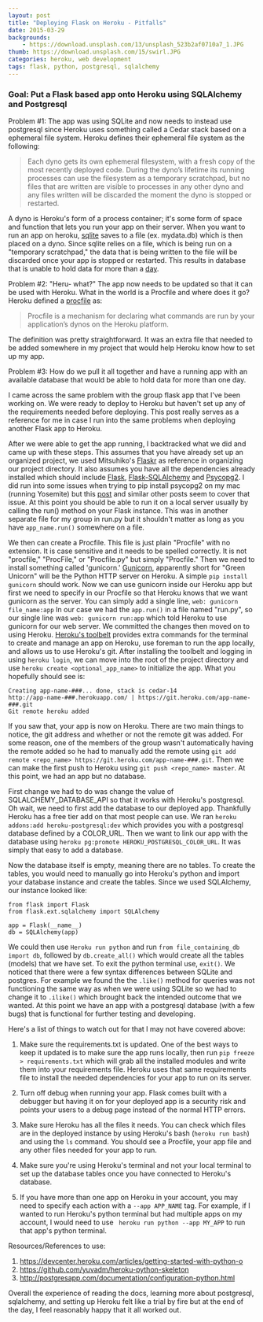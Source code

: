 ```yaml
---
layout: post
title: "Deploying Flask on Heroku - Pitfalls"
date: 2015-03-29
backgrounds:
    - https://download.unsplash.com/13/unsplash_523b2af0710a7_1.JPG
thumb: https://download.unsplash.com/15/swirl.JPG
categories: heroku, web development
tags: flask, python, postgresql, sqlalchemy
---
```



### Goal: Put a Flask based app onto Heroku using SQLAlchemy and Postgresql

Problem #1: The app was using SQLite and now needs to instead use postgresql since Heroku uses something called a
Cedar stack based on a ephemeral file system. Heroku defines their ephemeral file system as the following:

> Each dyno gets its own ephemeral filesystem, with a fresh copy of the most recently deployed code. During the dyno’s
> lifetime its running processes can use the filesystem as a temporary scratchpad, but no files that are written are
> visible to processes in any other dyno and any files written will be discarded the moment the dyno is stopped or
> restarted.

A dyno is Heroku's form of a process container; it's some form of space and function that lets you run your app on their
server. When you want to run an app on heroku, [sqlite](https://www.sqlite.org/about.html) saves to a file (ex. mydata.db)
which is then placed on a dyno. Since sqlite relies on a file, which is being run on a "temporary scratchpad," the data
that is being written to the file will be discarded once your app is stopped or restarted. This results in database that
is unable to hold data for more than a [day](https://devcenter.heroku.com/articles/sqlite3).

Problem #2: "Heru- what?" The app now needs to be updated so that it can be used with Heroku. What in the world is a Procfile
and where does it go? Heroku defined a [procfile](https://devcenter.heroku.com/articles/procfile) as:

> Procfile is a mechanism for declaring what commands are run by your application’s dynos on the Heroku platform.

The definition was pretty straightforward. It was an extra file that needed to be added somewhere in my project that would
help Heroku know how to set up my app.

Problem #3: How do we pull it all together and have a running app with an available database that would be able to
hold data for more than one day.

I came across the same problem with the group flask app that I've been working on. We were ready to deploy to Heroku but
haven't set up any of the requirements needed before deploying. This post really serves as a reference for me in case I run
into the same problems when deploying another Flask app to Heroku.

After we were able to get the app running, I backtracked what we did and came up with these steps. This assumes that you
have already set up an organized project, we used Mitsuhiko's [Flaskr](https://github.com/mitsuhiko/flask/tree/master/examples/flaskr)
as reference in organizing our project directory. It also assumes you have all the dependencies already installed which should
include [Flask](http://flask.pocoo.org/), [Flask-SQLAlchemy](https://pythonhosted.org/Flask-SQLAlchemy/) and [Psycopg2](http://initd.org/psycopg/).
I did run into some issues when trying to pip install psycopg2 on my mac (running Yosemite) but this [post](http://stackoverflow.com/questions/5420789/how-to-install-psycopg2-with-pip-on-python)
and similar other posts seem to cover that issue. At this point you should be able to run it on a local server usually by
calling the run() method on your Flask instance. This was in another separate file for my group in run.py but it shouldn't matter
as long as you have
```app_name.run()```
somewhere on a file.

We then can create a Procfile. This file is just plain "Procfile" with no extension. It is case sensitive and it
needs to be spelled correctly. It is not "procfile," "ProcFile," or "Procfile.py" but simply "Procfile." Then we need to install something called
'gunicorn.' [Gunicorn](http://gunicorn.org/), apparently short for "Green Unicorn" will be the Python HTTP server on Heroku.
A simple ```pip install gunicorn``` should work. Now we can use gunicorn inside our Heroku app but first we need to specify in our
Procfile so that Heroku knows that we want gunicorn as the server. You can simply add a single line,
```web: gunicorn file_name:app```
In our case we had the ```app.run()``` in a file named "run.py", so our single
line was ```web: gunicorn run:app``` which told Heroku to use gunicorn for our web server. We committed the changes then moved on to
using Heroku. [Heroku's toolbelt](https://toolbelt.heroku.com) provides extra commands for the terminal to create and manage an app on Heroku,
use foreman to run the app locally, and allows us to use Heroku's git. After installing the toolbelt and logging in
using ```heroku login```, we can move into the root of the project directory and use
```heroku create <optional_app_name>``` to initialize the app. What you hopefully should see is:

    Creating app-name-###... done, stack is cedar-14
    http://app-name-###.herokuapp.com/ | https://git.heroku.com/app-name-###.git
    Git remote heroku added

If you saw that, your app is now on Heroku. There are two main things to notice, the git address and whether or not the remote
git was added. For some reason, one of the members of the group wasn't automatically having the remote added so he had to manually add the
remote using ```git add remote <repo_name> https://git.heroku.com/app-name-###.git```. Then we can make the first push
to Heroku using ```git push <repo_name> master```. At this point, we had an app but no database.

First change we had to do was change the value of SQLALCHEMY_DATABASE_API so that it works with Heroku's postgresql. Oh wait,
we need to first add the database to our deployed app. Thankfully Heroku has a free tier add on that most people can use. We ran
```heroku addons:add heroku-postgresql:dev``` which provides you with a postgresql database defined by a COLOR_URL. Then we want to link
our app with the database using ```heroku pg:promote HEROKU_POSTGRESQL_COLOR_URL```. It was simply that easy to add a database.

Now the database itself is empty, meaning there are no tables. To create the tables, you would need to manually go into
Heroku's python and import your database instance and create the tables. Since we used SQLAlchemy, our instance looked like:

    from flask import Flask
    from flask.ext.sqlalchemy import SQLAlchemy

    app = Flask(__name__)
    db = SQLAlchemy(app)

We could then use ```Heroku run python``` and run ```from file_containing_db import db```, followed by ```db.create_all()```
which would create all the tables (models) that we have set. To exit the python terminal use, ```exit()```. We noticed that there
were a few syntax differences between SQLite and postgres. For example we found the the ```.like()``` method for queries
was not functioning the same way as when we were using SQLite so we had to change it to ```.ilike()``` which brought back the
intended outcome that we wanted. At this point we have an app with a postgresql database (with a few bugs) that is functional for
further testing and developing.

Here's a list of things to watch out for that I may not have covered above:
1. Make sure the requirements.txt is updated. One of the best ways to keep it updated is to make sure the app runs locally,
then run ```pip freeze > requirements.txt``` which will grab all the installed modules and write them into your requirements file.
Heroku uses that same requirements file to install the needed dependencies for your app to run on its server.

2. Turn off debug when running your app. Flask comes built with a debugger but having it on for your deployed app is a security
risk and points your users to a debug page instead of the normal HTTP errors.

3. Make sure Heroku has all the files it needs. You can check which files are in the deployed instance by using Heroku's
bash (```heroku run bash```) and using the ```ls``` command. You should see a Procfile, your app file and any other files
needed for your app to run.

4. Make sure you're using Heroku's terminal and not your local terminal to set up the database tables once you have connected
to Heroku's database.

5. If you have more than one app on Heroku in your account, you may need to specify each action with a ```--app APP_NAME``` tag.
For example, if I wanted to run Heroku's python terminal but had multiple apps on my account, I would need to use ```
heroku run python --app MY_APP``` to run that app's python terminal.

Resources/References to use:
1. https://devcenter.heroku.com/articles/getting-started-with-python-o
2. https://github.com/yuvadm/heroku-python-skeleton
3. http://postgresapp.com/documentation/configuration-python.html

Overall the experience of reading the docs, learning more about postgresql, sqlalchemy, and setting up Heroku felt
like a trial by fire but at the end of the day, I feel reasonably happy that it all worked out.